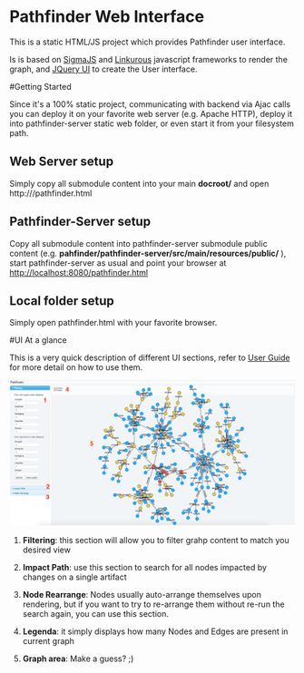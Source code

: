 # Pathfinder Web Interface

This is a static HTML/JS project which provides Pathfinder user interface.

Is is based on [SigmaJS](http://sigmajs.org/) and [Linkurous](https://github.com/Linkurious/linkurious.js) javascript frameworks to render the graph, and [JQuery UI](https://jqueryui.com/) to create the User interface.

#Getting Started

Since it's a 100% static project, communicating with backend via Ajac calls you can deploy it on your favorite web server (e.g. Apache HTTP), deploy it into pathfinder-server static web folder, or even start it from your filesystem path.


## Web Server setup

Simply copy all submodule content into your main **docroot/** and open http://<your virtualhost>/pathfinder.html

## Pathfinder-Server setup

Copy all submodule content into pathfinder-server submodule public content (e.g. **pahfinder/pathfinder-server/src/main/resources/public/** ), start pathfinder-server as usual and point your browser at <http://localhost:8080/pathfinder.html>

## Local folder setup

Simply open pathfinder.html with your favorite browser.

#UI At a glance

This is a very quick description of different UI sections, refer to [User Guide](../docs) for more detail on how to use them.

![Pathfinder UI](../docs/images/pathfinder-ui-sections.png)

1) **Filtering**: this section will allow you to filter grahp content to match you desired view
 
2) **Impact Path**: use this section to search for all nodes impacted by changes on a single artifact

3) **Node Rearrange**: Nodes usually auto-arrange themselves upon rendering, but if you want to try to re-arrange them without re-run the search again, you can use this section.

4) **Legenda**: it simply displays how many Nodes and Edges are present in current graph

5) **Graph area**: Make a guess? ;)

